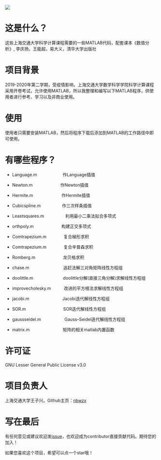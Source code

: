![](http://file.elecfans.com/web1/M00/56/9D/o4YBAFs_QpaAL7QSAAOfy3eVAQ8817.png)

这是什么？
=====
这些上海交通大学科学计算课程需要的一些MATLAB代码，配套课本《数值分析》, 李庆扬，王能超，易大义，清华大学出版社

项目背景
=====
2019-2020年第二学期，受疫情影响，上海交通大学数学科学学院科学计算课程采用开卷考试，允许使用MATLAB，所以我整理和编写以下MATLAB程序，供使用者进行参考、学习以及非商业使用。

使用
=====
使用者只需要安装MATLAB，然后将程序下载后添加到MATLAB的工作路径中即可使用。

有哪些程序？
=====

* Language.m     &ensp;&ensp;&ensp;&ensp;&ensp;&ensp;&ensp;&ensp;&ensp;&ensp;&ensp;     作Language插值

* Newton.m       &ensp;&ensp;&ensp;&ensp;&ensp;&ensp;&ensp;&ensp;&ensp;&ensp;&ensp;&ensp;        作Newton插值

* Hermite.m     &ensp;&ensp;&ensp;&ensp;&ensp;&ensp;&ensp;&ensp;&ensp;&ensp;&ensp;&ensp;&thinsp;       作Hermite插值

* Cubicspline.m  &ensp;&ensp;&ensp;&ensp;&ensp;&ensp;&ensp;&ensp;&ensp;      作三次样条插值

* Leastsquares.m &ensp;&ensp;&ensp;&ensp;&ensp;&ensp;&ensp;&ensp;&ensp;   利用最小二乘法拟合多项式 

* orthpoly.m     &ensp;&ensp;&ensp;&ensp;&ensp;&ensp;&ensp;&ensp;&ensp;&ensp;&ensp;&ensp;        构建正交多项式

* Comtrapezium.m   &ensp;&ensp;&ensp;&ensp;&ensp;&ensp;&ensp;       复合梯形求积

* Comtrapezium.m    &ensp;&ensp;&ensp;&ensp;&ensp;&ensp;&ensp;    复合辛普森求积

* Romberg.m     &ensp;&ensp;&ensp;&ensp;&ensp;&ensp;&ensp;&ensp;&ensp;&ensp;&ensp;&ensp;           龙贝格求积

* chase.m     &ensp;&ensp;&ensp;&ensp;&ensp;&ensp;&ensp;&ensp;&ensp;&ensp;&ensp;&ensp;&ensp;&ensp;&ensp;      追赶法解三对角矩阵线性方程组

* doolittle.m  &ensp;&ensp;&ensp;&ensp;&ensp;&ensp;&ensp;&ensp;&ensp;&ensp;&ensp;&ensp;&ensp;        doolittle分解(直接三角分解)求解线性方程组

* improvecholesky.m  &ensp;&ensp;&ensp;&ensp;&ensp;        改进的平方根法求解线性方程组

* jacobi.m     &ensp;&ensp;&ensp;&ensp;&ensp;&ensp;&ensp;&ensp;&ensp;&ensp;&ensp;&ensp;&ensp; &ensp;            Jacobi迭代解线性方程组

* SOR.m      &ensp;&ensp;&ensp;&ensp;&ensp;&ensp;&ensp;&ensp;&ensp;&ensp;&ensp;&ensp;&ensp; &ensp;&ensp;&ensp;              SOR迭代解线性方程组

* gaussseidel.m   &ensp;&ensp;&ensp;&ensp;&ensp;&ensp;&ensp;&ensp;&ensp;&ensp;      Gauss–Seidel迭代解线性方程组

* matrix.m     &ensp;&ensp;&ensp;&ensp;&ensp;&ensp;&ensp;&ensp;&ensp;&ensp;&ensp;&ensp;&ensp; &ensp;            矩阵的相关matlab内置函数

许可证
=====
GNU Lesser General Public License v3.0

项目负责人
=====
上海交通大学王子兴。Github主页：[nbwzx](https://github.com/nbwzx)

写在最后
=====
有任何意见或建议欢迎发[issue](https://github.com/nbwzx/Matlab-Code-for-Scientific-Computing/issues/new)，也欢迎成为contributor直接贡献代码。期待您的加入！

如果您喜欢这个项目，希望可以点一个star哦！
